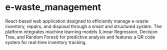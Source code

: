 # e-waste_management
React-based web application designed to efficiently manage e-waste inventory, repairs, and disposal through a smart and structured system. The platform integrates machine learning models (Linear Regression, Decision Tree, and Random Forest) for predictive analysis and features a QR code system for real-time inventory tracking.
